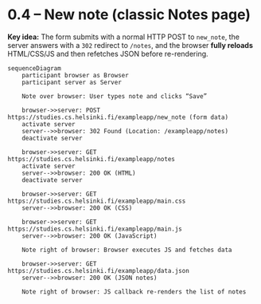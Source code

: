 # 0.4 – New note (classic Notes page)

**Key idea:** The form submits with a normal HTTP POST to `new_note`, the server answers with a `302` redirect to `/notes`, and the browser **fully reloads** HTML/CSS/JS and then refetches JSON before re-rendering.

```mermaid
sequenceDiagram
    participant browser as Browser
    participant server as Server

    Note over browser: User types note and clicks “Save”

    browser->>server: POST https://studies.cs.helsinki.fi/exampleapp/new_note (form data)
    activate server
    server-->>browser: 302 Found (Location: /exampleapp/notes)
    deactivate server

    browser->>server: GET https://studies.cs.helsinki.fi/exampleapp/notes
    activate server
    server-->>browser: 200 OK (HTML)
    deactivate server

    browser->>server: GET https://studies.cs.helsinki.fi/exampleapp/main.css
    server-->>browser: 200 OK (CSS)

    browser->>server: GET https://studies.cs.helsinki.fi/exampleapp/main.js
    server-->>browser: 200 OK (JavaScript)

    Note right of browser: Browser executes JS and fetches data

    browser->>server: GET https://studies.cs.helsinki.fi/exampleapp/data.json
    server-->>browser: 200 OK (JSON notes)

    Note right of browser: JS callback re-renders the list of notes
```
